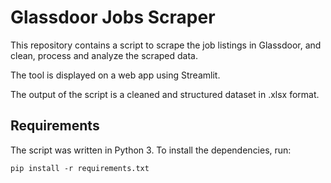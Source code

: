 # Glassdoor Jobs Scraper

This repository contains a script to scrape the job listings in Glassdoor, 
and clean, process and analyze the scraped data. 

The tool is displayed on a web app using Streamlit. 

The output of the script is a cleaned and structured dataset in .xlsx format.

## Requirements
The script was written in Python 3. To install the dependencies, run:

```
pip install -r requirements.txt 
```


